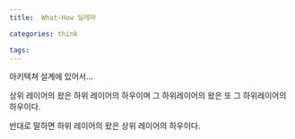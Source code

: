 ```yaml
---
title:  What-How 딜레마

categories: think

tags: 
---
```


  
아키텍쳐 설계에 있어서...  
  
상위 레이어의 왔은 하위 레이어의 하우이며 그 하위레이어의 왔은 또 그 하위레이어의 하우이다.  
  
반대로 말하면 하위 레이어의 왔은 상위 레이어의 하우이다.  
